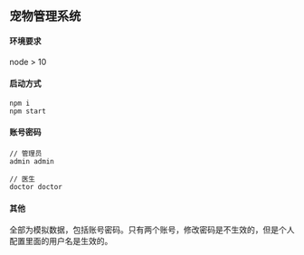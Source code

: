 ## 宠物管理系统

#### 环境要求
node > 10

#### 启动方式
```
npm i
npm start
```

#### 账号密码
```
// 管理员
admin admin

// 医生
doctor doctor
```

#### 其他
全部为模拟数据，包括账号密码。只有两个账号，修改密码是不生效的，但是个人配置里面的用户名是生效的。

